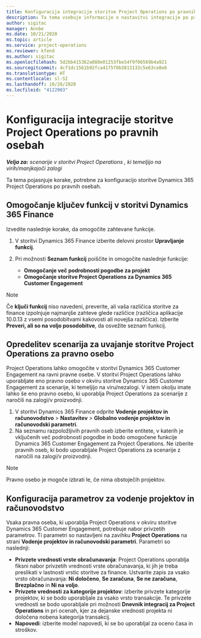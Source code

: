 ```yaml
---
title: Konfiguracija integracije storitve Project Operations po pravnih osebah
description: Ta tema vsebuje informacije o nastavitvi integracije po pravnih osebah v storitvi Project Operations.
author: sigitac
manager: Annbe
ms.date: 10/21/2020
ms.topic: article
ms.service: project-operations
ms.reviewer: kfend
ms.author: sigitac
ms.openlocfilehash: 5d2bb415362a088e01253fbe54f9f06569b4a921
ms.sourcegitcommit: 4cf1dc1561b92fca4175f0b3813133c5e63ce8e6
ms.translationtype: HT
ms.contentlocale: sl-SI
ms.lasthandoff: 10/28/2020
ms.locfileid: "4122903"
---
```

# <a name="configure-project-operations-integration-per-legal-entity"></a>Konfiguracija integracije storitve Project Operations po pravnih osebah 

_**Velja za:** scenarije v storitvi Project Operations , ki temeljijo na virih/manjkajoči zalogi_

Ta tema pojasnjuje korake, potrebne za konfiguracijo storitve Dynamics 365 Project Operations po pravnih osebah.

## <a name="enable-feature-keys-in-dynamics-365-finance"></a>Omogočanje ključev funkcij v storitvi Dynamics 365 Finance

Izvedite naslednje korake, da omogočite zahtevane funkcije.

1. V storitvi Dynamics 365 Finance izberite delovni prostor **Upravljanje funkcij**.
2. Pri možnosti **Seznam funkcij** poiščite in omogočite naslednje funkcije:
  
    - **Omogočanje več podrobnosti pogodbe za projekt**
    - **Omogočanje storitve Project Operations za Dynamics 365 Customer Engagement**

> [!NOTE]
> Če **ključi funkcij** niso navedeni, preverite, ali vaša različica storitve za finance izpolnjuje najmanjše zahteve glede različice (različica aplikacije 10.0.13 z vsemi posodobitvami kakovosti ali novejša različica). Izberite **Preveri, ali so na voljo posodobitve**, da osvežite seznam funkcij.

## <a name="define-the-project-operations-deployment-scenario-for-a-legal-entity"></a>Opredelitev scenarija za uvajanje storitve Project Operations za pravno osebo

Project Operations lahko omogočite v storitvi Dynamics 365 Customer Engagement na ravni pravne osebe. V storitvi Project Operations lahko uporabljate eno pravno osebo v okviru storitve Dynamics 365 Customer Engagement za scenarije, ki temeljijo na viru/nezalogi. V istem okolju imate lahko še eno pravno osebo, ki uporablja Project Operations za scenarije z naročili na zalogi/v proizvodnji.

1. V storitvi Dynamics 365 Finance odprite **Vodenje projektov in računovodstvo** > **Nastavitev** > **Globalno vodenje projektov in računovodski parametri**.
2. Na seznamu razpoložljivih pravnih oseb izberite entitete, v katerih je vključenih več podrobnosti pogodbe in bodo omogočene funkcije Dynamics 365 Customer Engagement za Project Operations. Ne izberite pravnih oseb, ki bodo uporabljale Project Operations za scenarije z naročili na zalogi/v proizvodnji.

> [!NOTE]
> Pravno osebo je mogoče izbrati le, če nima obstoječih projektov.

## <a name="configure-project-management-and-accounting-parameters"></a>Konfiguracija parametrov za vodenje projektov in računovodstvo

Vsaka pravna oseba, ki uporablja Project Operations v okviru storitve Dynamics 365 Customer Engagement, potrebuje nabor privzetih parametrov. Ti parametri so nastavljeni na zavihku **Project Operations** na strani **Vodenje projektov in računovodski parametri**. Parametri so naslednji:

  - **Privzete vrednosti vrste obračunavanja**: Project Operations uporablja fiksni nabor privzetih vrednosti vrste obračunavanja, ki jih je treba preslikati v lastnosti vrstic storitve za finance. Ustvarite zapis za vsako vrsto obračunavanja: **Ni določeno**, **Se zaračuna**, **Se ne zaračuna**, **Brezplačno** in **Ni na voljo**.
  - **Privzete vrednosti za kategorije projektov**: izberite privzete kategorije projektov, ki se bodo uporabljale za vsako vrsto transakcije. Te privzete vrednosti se bodo uporabljale pri možnosti **Dnevnik integracij za Project Operations** in pri ocenah, kjer za dejanske vrednosti projekta ni določena nobena kategorija transakcij.
  - **Napovedi**: izberite model napovedi, ki se bo uporabljal za oceno časa in stroškov.
